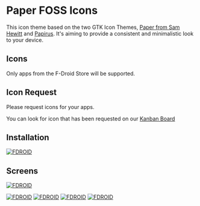 # Paper FOSS Icons
This icon theme based on the two GTK Icon Themes, [Paper from Sam Hewitt](https://github.com/snwh/paper-icon-theme) and [Papirus](https://github.com/PapirusDevelopmentTeam/papirus-icon-theme). It's aiming to provide a consistent and minimalistic look to your device.

## Icons
Only apps from the F-Droid Store will be supported.

## Icon Request
Please request icons for your apps.

You can look for icon that has been requested on our [Kanban Board](https://board.kiefer-networks.de/?controller=BoardViewController&action=readonly&token=6c296e435be93377ce9688f872f48d8f409f57a7837bcbf4cfcd72243c70)
## Installation
[![FDROID](https://gitlab.com/beli3ver/Paper-FOSS-Theme/raw/master/gitlab/fdroid.png)](https://f-droid.org/packages/com.kn.paper_foss_theme/)

## Screens
[![FDROID](https://gitlab.com/beli3ver/Paper-FOSS-Theme/raw/master/gitlab/screens/3.png)](https://gitlab.com/beli3ver/Paper-FOSS-Theme/raw/master/gitlab/screens/3.png)



[![FDROID](https://gitlab.com/beli3ver/Paper-FOSS-Theme/raw/master/gitlab/screens/1thumb.png)](https://gitlab.com/beli3ver/Paper-FOSS-Theme/raw/master/gitlab/screens/1.png)
[![FDROID](https://gitlab.com/beli3ver/Paper-FOSS-Theme/raw/master/gitlab/screens/2thumb.png)](https://gitlab.com/beli3ver/Paper-FOSS-Theme/raw/master/gitlab/screens/2.png)
[![FDROID](https://gitlab.com/beli3ver/Paper-FOSS-Theme/raw/master/gitlab/screens/5thumb.png)](https://gitlab.com/beli3ver/Paper-FOSS-Theme/raw/master/gitlab/screens/5.png)
[![FDROID](https://gitlab.com/beli3ver/Paper-FOSS-Theme/raw/master/gitlab/screens/6thumb.png)](https://gitlab.com/beli3ver/Paper-FOSS-Theme/raw/master/gitlab/screens/6.png)


